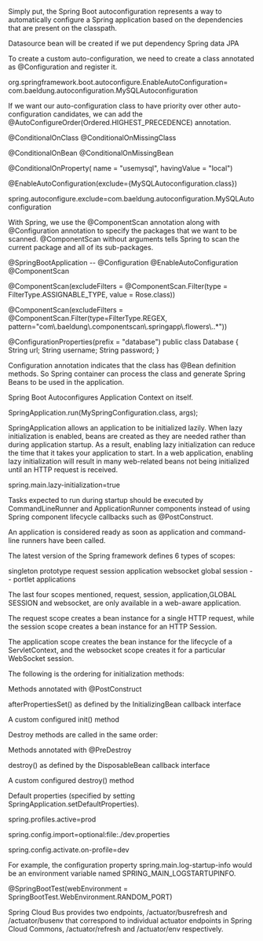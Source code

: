 Simply put, the Spring Boot autoconfiguration represents a way to automatically configure a Spring application based on the dependencies that are present on the classpath.

Datasource bean will be created if we put dependency Spring data JPA

To create a custom auto-configuration, we need to create a class annotated as @Configuration and register it.

org.springframework.boot.autoconfigure.EnableAutoConfiguration=\
com.baeldung.autoconfiguration.MySQLAutoconfiguration

If we want our auto-configuration class to have priority over other auto-configuration candidates, we can add the @AutoConfigureOrder(Ordered.HIGHEST_PRECEDENCE) annotation.

@ConditionalOnClass  @ConditionalOnMissingClass

@ConditionalOnBean  @ConditionalOnMissingBean

@ConditionalOnProperty(
  name = "usemysql", 
  havingValue = "local")
  
@EnableAutoConfiguration(exclude={MySQLAutoconfiguration.class})  

spring.autoconfigure.exclude=com.baeldung.autoconfiguration.MySQLAutoconfiguration

With Spring, we use the @ComponentScan annotation along with @Configuration annotation to specify the packages that we want to be scanned. @ComponentScan without arguments tells Spring to scan the current package and all of its sub-packages.

 @SpringBootApplication -- 
       @Configuration
       @EnableAutoConfiguration
       @ComponentScan
       
@ComponentScan(excludeFilters = 
  @ComponentScan.Filter(type = FilterType.ASSIGNABLE_TYPE, value = Rose.class))
  
@ComponentScan(excludeFilters = 
  @ComponentScan.Filter(type=FilterType.REGEX,
    pattern="com\\.baeldung\\.componentscan\\.springapp\\.flowers\\..*"))

@ConfigurationProperties(prefix = "database")
public class Database {
    String url;
    String username;
    String password;
}

Configuration annotation indicates that the class has @Bean definition methods. So Spring container can process the class and generate Spring Beans to be used in the application.

Spring Boot Autoconfigures Application Context on itself.


SpringApplication.run(MySpringConfiguration.class, args);

SpringApplication allows an application to be initialized lazily. When lazy initialization is enabled, beans are created as they are needed rather than during application startup. As a result, enabling lazy initialization can reduce the time that it takes your application to start. In a web application, enabling lazy initialization will result in many web-related beans not being initialized until an HTTP request is received.

spring.main.lazy-initialization=true

Tasks expected to run during startup should be executed by CommandLineRunner and ApplicationRunner components instead of using Spring component lifecycle callbacks such as @PostConstruct.

An application is considered ready as soon as application and command-line runners have been called.

The latest version of the Spring framework defines 6 types of scopes:

singleton
prototype
request
session
application
websocket
global session -- portlet applications

The last four scopes mentioned, request, session, application,GLOBAL SESSION and websocket, are only available in a web-aware application.

The request scope creates a bean instance for a single HTTP request, while the session scope creates a bean instance for an HTTP Session.

The application scope creates the bean instance for the lifecycle of a ServletContext, and the websocket scope creates it for a particular WebSocket session.



The following is the ordering for initialization methods:

Methods annotated with @PostConstruct

afterPropertiesSet() as defined by the InitializingBean callback interface

A custom configured init() method

Destroy methods are called in the same order:

Methods annotated with @PreDestroy

destroy() as defined by the DisposableBean callback interface

A custom configured destroy() method



Default properties (specified by setting SpringApplication.setDefaultProperties).

spring.profiles.active=prod

spring.config.import=optional:file:./dev.properties

spring.config.activate.on-profile=dev

For example, the configuration property spring.main.log-startup-info would be an environment variable named SPRING_MAIN_LOGSTARTUPINFO.

@SpringBootTest(webEnvironment = SpringBootTest.WebEnvironment.RANDOM_PORT)

Spring Cloud Bus provides two endpoints, /actuator/busrefresh and /actuator/busenv that correspond to individual actuator endpoints in Spring Cloud Commons, /actuator/refresh and /actuator/env respectively.







             
